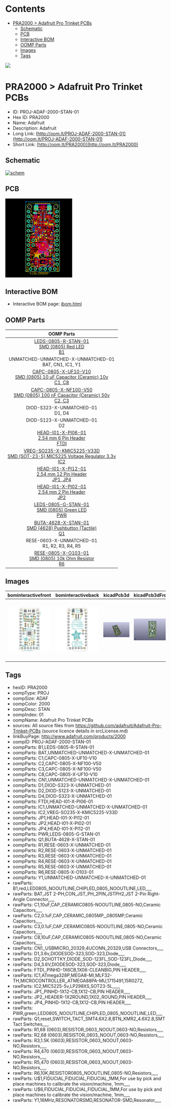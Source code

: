 



Contents
========

* [PRA2000 > Adafruit Pro Trinket PCBs](#pra2000--adafruit-pro-trinket-pcbs)
	* [Schematic](#schematic)
	* [PCB](#pcb)
	* [Interactive BOM](#interactive-bom)
	* [OOMP Parts](#oomp-parts)
	* [Images](#images)
	* [Tags](#tags)
  
![][im]
# PRA2000 > Adafruit Pro Trinket PCBs

- ID: PROJ-ADAF-2000-STAN-01
- Hex ID: PRA2000
- Name: Adafruit
- Description: Adafruit
- Long Link: [http://oom.lt/PROJ-ADAF-2000-STAN-01](http://oom.lt/PROJ-ADAF-2000-STAN-01)
- Short Link: [http://oom.lt/PRA2000](http://oom.lt/PRA2000)

## Schematic
  
[![schem](eagleSchemImage.png)](eagleSchemImage.png)
## PCB
  
[![pcb](eagleImage.png)](eagleImage.png)
## Interactive BOM

- Interactive BOM page: [ibom.html](https://htmlpreview.github.io/?https://github.com/oomlout/oomlout_OOMP_projects/blob/main/PROJ-ADAF-2000-STAN-01/kicad/bom/ibom.html)

## OOMP Parts
  

|OOMP Parts|
| :---: |
|[LEDS-0805-R-STAN-01<br> SMD (0805) Red LED<br> B1](https://github.com/oomlout/oomlout_OOMP_parts/tree/main/LEDS-0805-R-STAN-01/)|
|UNMATCHED-UNMATCHED-X-UNMATCHED-01<BR>BAT, CN1, IC1, Y1|
|[CAPC-0805-X-UF10-V10<br> SMD (0805) 10 uF Capacitor (Ceramic) 10v<br> C1, C8](https://github.com/oomlout/oomlout_OOMP_parts/tree/main/CAPC-0805-X-UF10-V10/)|
|[CAPC-0805-X-NF100-V50<br> SMD (0805) 100 nF Capacitor (Ceramic) 50v<br> C2, C3](https://github.com/oomlout/oomlout_OOMP_parts/tree/main/CAPC-0805-X-NF100-V50/)|
|DIOD-S323-X-UNMATCHED-01<BR>D1, D4|
|DIOD-S123-X-UNMATCHED-01<BR>D2|
|[HEAD-I01-X-PI06-01<br> 2.54 mm 6 Pin Header<br> FTDI](https://github.com/oomlout/oomlout_OOMP_parts/tree/main/HEAD-I01-X-PI06-01/)|
|[VREG-SO235-X-KMIC5225-V33D<br> SMD (SOT-23-5) MIC5225 Voltage Regulator 3.3v<br> IC2](https://github.com/oomlout/oomlout_OOMP_parts/tree/main/VREG-SO235-X-KMIC5225-V33D/)|
|[HEAD-I01-X-PI12-01<br> 2.54 mm 12 Pin Header<br> JP1, JP4](https://github.com/oomlout/oomlout_OOMP_parts/tree/main/HEAD-I01-X-PI12-01/)|
|[HEAD-I01-X-PI02-01<br> 2.54 mm 2 Pin Header<br> JP2](https://github.com/oomlout/oomlout_OOMP_parts/tree/main/HEAD-I01-X-PI02-01/)|
|[LEDS-0805-G-STAN-01<br> SMD (0805) Green LED<br> PWR](https://github.com/oomlout/oomlout_OOMP_parts/tree/main/LEDS-0805-G-STAN-01/)|
|[BUTA-4628-X-STAN-01<br> SMD (4628) Pushbutton (Tactile)<br> Q1](https://github.com/oomlout/oomlout_OOMP_parts/tree/main/BUTA-4628-X-STAN-01/)|
|RESE-0603-X-UNMATCHED-01<BR>R1, R2, R3, R4, R5|
|[RESE-0805-X-O103-01<br> SMD (0805) 10k Ohm Resistor<br> R6](https://github.com/oomlout/oomlout_OOMP_parts/tree/main/RESE-0805-X-O103-01/)|

## Images
  
  

|bominteractivefront|bominteractiveback|kicadPcb3d|kicadPcb3dFront|kicadPcb3dBack|eagleImage|eagleSchemImage|pcbdraw|pcbdrawback|
| :---: | :---: | :---: | :---: | :---: | :---: | :---: | :---: | :---: |
|[![bominteractivefront](bomFront_140.png)](bomFront.png)|[![bominteractiveback](bomBack_140.png)](bomBack.png)|[![kicadPcb3d](kicadPcb3d_140.png)](kicadPcb3d.png)|[![kicadPcb3dFront](kicadPcb3dFront_140.png)](kicadPcb3dFront.png)|[![kicadPcb3dBack](kicadPcb3dBack_140.png)](kicadPcb3dBack.png)|[![eagleImage](eagleImage_140.png)](eagleImage.png)|[![eagleSchemImage](eagleSchemImage_140.png)](eagleSchemImage.png)|[![pcbdraw](pcbdraw_140.png)](pcbdraw.png)|[![pcbdrawback](pcbdrawBack_140.png)](pcbdrawBack.png)|

## Tags

- hexID: PRA2000
- oompType: PROJ
- oompSize: ADAF
- oompColor: 2000
- oompDesc: STAN
- oompIndex: 01
- oompName: Adafruit Pro Trinket PCBs
- sources: All source files from https://github.com/adafruit/Adafruit-Pro-Trinket-PCBs (source licence details in srcLicense.md)
- linkBuyPage: http://www.adafruit.com/products/2000
- oompID: PROJ-ADAF-2000-STAN-01
- oompParts: B1,LEDS-0805-R-STAN-01
- oompParts: BAT,UNMATCHED-UNMATCHED-X-UNMATCHED-01
- oompParts: C1,CAPC-0805-X-UF10-V10
- oompParts: C2,CAPC-0805-X-NF100-V50
- oompParts: C3,CAPC-0805-X-NF100-V50
- oompParts: C8,CAPC-0805-X-UF10-V10
- oompParts: CN1,UNMATCHED-UNMATCHED-X-UNMATCHED-01
- oompParts: D1,DIOD-S323-X-UNMATCHED-01
- oompParts: D2,DIOD-S123-X-UNMATCHED-01
- oompParts: D4,DIOD-S323-X-UNMATCHED-01
- oompParts: FTDI,HEAD-I01-X-PI06-01
- oompParts: IC1,UNMATCHED-UNMATCHED-X-UNMATCHED-01
- oompParts: IC2,VREG-SO235-X-KMIC5225-V33D
- oompParts: JP1,HEAD-I01-X-PI12-01
- oompParts: JP2,HEAD-I01-X-PI02-01
- oompParts: JP4,HEAD-I01-X-PI12-01
- oompParts: PWR,LEDS-0805-G-STAN-01
- oompParts: Q1,BUTA-4628-X-STAN-01
- oompParts: R1,RESE-0603-X-UNMATCHED-01
- oompParts: R2,RESE-0603-X-UNMATCHED-01
- oompParts: R3,RESE-0603-X-UNMATCHED-01
- oompParts: R4,RESE-0603-X-UNMATCHED-01
- oompParts: R5,RESE-0603-X-UNMATCHED-01
- oompParts: R6,RESE-0805-X-O103-01
- oompParts: Y1,UNMATCHED-UNMATCHED-X-UNMATCHED-01
- rawParts: B1,red,LED0805_NOOUTLINE,CHIPLED_0805_NOOUTLINE,LED,,,,,
- rawParts: BAT,JST 2-PH,CON_JST_PH_2PIN,JSTPH2,JST 2-Pin Right-Angle Connector,,,,,
- rawParts: C1,10uF,CAP_CERAMIC0805-NOOUTLINE,0805-NO,Ceramic Capacitors,,,,,
- rawParts: C2,0.1uF,CAP_CERAMIC_0805MP,_0805MP,Ceramic Capacitors,,,,,
- rawParts: C3,0.1uF,CAP_CERAMIC0805-NOOUTLINE,0805-NO,Ceramic Capacitors,,,,,
- rawParts: C8,10uF,CAP_CERAMIC0805-NOOUTLINE,0805-NO,Ceramic Capacitors,,,,,
- rawParts: CN1,,USBMICRO_20329,4UCONN_20329,USB Connectors,,,,,
- rawParts: D1,3.6v,DIODESOD-323,SOD-323,Diode,,,,,
- rawParts: D2,SCHOTTKY,DIODE_SOD-123FL,SOD-123FL,Diode,,,,,
- rawParts: D4,3.6V,DIODESOD-323,SOD-323,Diode,,,,,
- rawParts: FTDI,,PINHD-1X6CB,1X06-CLEANBIG,PIN HEADER,,,,,
- rawParts: IC1,ATmega328P,MEGA8-MI,MLF32-TH,MICROCONTROLLER,,ATMEGA88PA-MU,1715491,15R0272,
- rawParts: IC2,MIC5225-5v,LP298XS,SOT23-5L,,,,,,
- rawParts: JP1,,PINHD-1X12-CB,1X12-CB,PIN HEADER,,,,,
- rawParts: JP2,,HEADER-1X2ROUND,1X02_ROUND,PIN HEADER,,,,,
- rawParts: JP4,,PINHD-1X12-CB,1X12-CB,PIN HEADER,,,,,
- rawParts: PWR,green,LED0805_NOOUTLINE,CHIPLED_0805_NOOUTLINE,LED,,,,,
- rawParts: Q1,reset,SWITCH_TACT_SMT4.6X2.8,BTN_KMR2_4.6X2.8,SMT Tact Switches,,,,,
- rawParts: R1,68 (0603),RESISTOR_0603_NOOUT,0603-NO,Resistors,,,,,
- rawParts: R2,68 (0603),RESISTOR_0603_NOOUT,0603-NO,Resistors,,,,,
- rawParts: R3,1.5K (0603),RESISTOR_0603_NOOUT,0603-NO,Resistors,,,,,
- rawParts: R4,470 (0603),RESISTOR_0603_NOOUT,0603-NO,Resistors,,,,,
- rawParts: R5,470 (0603),RESISTOR_0603_NOOUT,0603-NO,Resistors,,,,,
- rawParts: R6,10K,RESISTOR0805_NOOUTLINE,0805-NO,Resistors,,,,,
- rawParts: U$1,FIDUCIAL,FIDUCIAL,FIDUCIAL_1MM,For use by pick and place machines to calibrate the vision/machine, 1mm,,,,,
- rawParts: U$6,FIDUCIAL,FIDUCIAL,FIDUCIAL_1MM,For use by pick and place machines to calibrate the vision/machine, 1mm,,,,,
- rawParts: Y1,16MHz,RESONATORSMD,RESONATOR-SMD,Resonator,,,,,



[im]: kicadPcb3d_450.png
